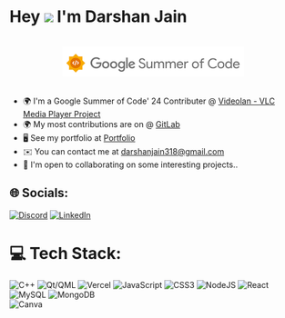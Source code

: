 Hey ![](https://user-images.githubusercontent.com/18350557/176309783-0785949b-9127-417c-8b55-ab5a4333674e.gif) I'm Darshan Jain
=====================================================================================================================================
<br>
<div align="center">
    <img src="https://github.com/Djain318/Djain318/blob/main/GSoC.png" alt="GSoC Logo">
</div>
<br>

* 🌍  I'm a Google Summer of Code' 24 Contributer @ [Videolan - VLC Media Player Project](https://code.videolan.org/Thrillseekr)
* 🌍  My most contributions are on @ [GitLab](https://code.videolan.org/Thrillseekr)
* 🖥️  See my portfolio at [Portfolio](https://djain318.github.io/My-Portfolio/)
* ✉️  You can contact me at [darshanjain318@gmail.com](mailto:darshanjain318@gmail.com)
* 🤝  I'm open to collaborating on some interesting projects..


## 🌐 Socials:
[![Discord](https://img.shields.io/badge/Discord-%237289DA.svg?logo=discord&logoColor=white&style=for-the-badge)](https://discord.com/invite/mkJsbrck)
[![LinkedIn](https://img.shields.io/badge/LinkedIn-0077B5?style=for-the-badge&logo=linkedin&logoColor=white)](https://www.linkedin.com/in/darshanjain318/)


# 💻 Tech Stack:
![C++](https://img.shields.io/badge/-C++-blue?style=for-the-badge&logo=cplusplus) 
![Qt/QML](https://img.shields.io/badge/Qt%2FQML-Green?style=for-the-badge)
![Vercel](https://img.shields.io/badge/vercel-%23000000.svg?style=for-the-badge&logo=vercel&logoColor=white) 
![JavaScript](https://img.shields.io/badge/javascript-%23323330.svg?style=for-the-badge&logo=javascript&logoColor=%23F7DF1E) 
![CSS3](https://img.shields.io/badge/css3-%231572B6.svg?style=for-the-badge&logo=css3&logoColor=white) 
![NodeJS](https://img.shields.io/badge/node.js-6DA55F?style=for-the-badge&logo=node.js&logoColor=white) 
![React](https://img.shields.io/badge/react-%2320232a.svg?style=for-the-badge&logo=react&logoColor=%2361DAFB) 
![MySQL](https://img.shields.io/badge/mysql-%2300f.svg?style=for-the-badge&logo=mysql&logoColor=white) 
![MongoDB](https://img.shields.io/badge/MongoDB-%234ea94b.svg?style=for-the-badge&logo=mongodb&logoColor=white) 	
![Canva](https://img.shields.io/badge/Canva-%2300C4CC.svg?style=for-the-badge&logo=Canva&logoColor=white)


<!-- Proudly created with GPRM ( https://gprm.itsvg.in ) -->

